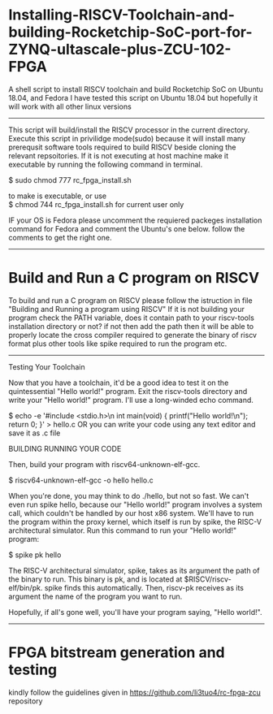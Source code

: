 # Installing-RISCV-Toolchain-and-building-Rocketchip-SoC-port-for-ZYNQ-ultascale-plus-ZCU-102-FPGA
A shell script to install RISCV toolchain and build Rocketchip SoC on Ubuntu 18.04, and Fedora 
I have tested this script on Ubuntu 18.04 but hopefully it will work with all other linux versions 
***************************************************************************
This script will build/install the RISCV processor in the current directory.
 Execute this script in privilidge mode(sudo) because it will install many prerequsit software tools required to 
 build RISCV beside  cloning the relevant repsoitories. 
If it is not executing at host machine make it executable by running the following command in terminal.

$ sudo chmod 777 rc_fpga_install.sh    

to make is executable, or use  
$ chmod 744 rc_fpga_install.sh for current user only

IF your OS is Fedora please uncomment the requiered packeges installation command for Fedora and comment 
the Ubuntu's one below. follow the comments to get the right one.  
******************************************************************************

# Build and Run a C program on RISCV
To build and run a C program on RISCV please follow the istruction in file "Building and Running a program using RISCV" 
If it is not building your program check the PATH variable, does it contain path to your riscv-tools installation directory or not? if not then add the path then it will be able to properly locate the cross compiler required to generate the binary of riscv format plus other tools like spike required to run the program etc.

----------------------------------------------------------------
Testing Your Toolchain

Now that you have a toolchain, it'd be a good idea to test it on the quintessential "Hello world!" program. Exit the riscv-tools directory and write your "Hello world!" program. I'll use a long-winded echo command.


$ echo -e '#include <stdio.h>\n int main(void) { printf("Hello world!\\n"); return 0; }' > hello.c
OR
you can write your code using any text editor and save it as .c file

BUILDING RUNNING YOUR CODE

Then, build your program with riscv64-unknown-elf-gcc.

$ riscv64-unknown-elf-gcc -o hello hello.c

When you're done, you may think to do ./hello, but not so fast. We can't even run spike hello, because our "Hello world!" program involves a system call, which couldn't be handled by our host x86 system. We'll have to run the program within the proxy kernel, which itself is run by spike, the RISC-V architectural simulator. Run this command to run your "Hello world!" program:

$ spike pk hello

The RISC-V architectural simulator, spike, takes as its argument the path of the binary to run. This binary is pk, and is located at $RISCV/riscv-elf/bin/pk. spike finds this automatically. Then, riscv-pk receives as its argument the name of the program you want to run.

Hopefully, if all's gone well, you'll have your program saying, "Hello world!". 

--------------------------------------------------------------




# FPGA bitstream generation and testing 
kindly follow the guidelines given in https://github.com/li3tuo4/rc-fpga-zcu repository
